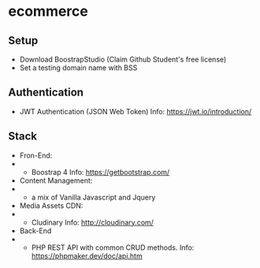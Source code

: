 # ecommerce
## Setup
- Download BoostrapStudio (Claim Github Student's free license)
- Set a testing domain name with BSS

## Authentication
- JWT Authentication (JSON Web Token) Info: https://jwt.io/introduction/

## Stack
- Fron-End:
- - Boostrap 4 Info: https://getbootstrap.com/
- Content Management:
- - a mix of Vanilla Javascript and Jquery 
- Media Assets CDN:
- - Cludinary Info: http://cloudinary.com/
- Back-End
- - PHP REST API with common CRUD methods. Info: https://phpmaker.dev/doc/api.htm 

